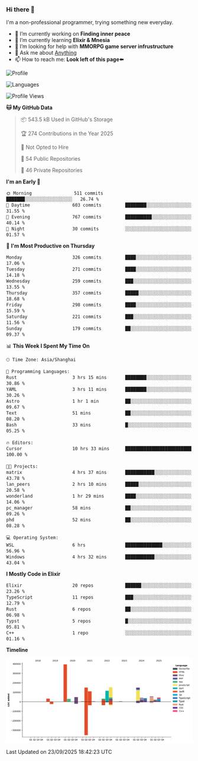 ### Hi there 👋

I'm a non-professional programmer, trying something new everyday.

<!--
**dyzdyz010/dyzdyz010** is a ✨ _special_ ✨ repository because its `README.md` (this file) appears on your GitHub profile.
-->

- 🔭 I’m currently working on **Finding inner peace**
- 🌱 I’m currently learning **Elixir & Mnesia**
- 🤔 I’m looking for help with **MMORPG game server infrustructure**
- 💬 Ask me about [Anything](https://github.com/dyzdyz010/dyzdyz010/issues)
- 📫 How to reach me: **Look left of this page⬅️**

<!-- - 👯 I’m looking to collaborate on
- 😄 Pronouns: ...
- ⚡ Fun fact: ...
 -->
 
![Profile](https://github-readme-stats.vercel.app/api?username=dyzdyz010&count_private=true&show_icons=true&theme=dracula)

![Languages](https://github-readme-stats.vercel.app/api/top-langs/?username=dyzdyz010&layout=compact&theme=dracula)

<!--START_SECTION:waka-->
![Profile Views](http://img.shields.io/badge/Profile%20Views-1-blue)

**🐱 My GitHub Data** 

> 📦 543.5 kB Used in GitHub's Storage 
 > 
> 🏆 274 Contributions in the Year 2025
 > 
> 🚫 Not Opted to Hire
 > 
> 📜 54 Public Repositories 
 > 
> 🔑 46 Private Repositories 
 > 
**I'm an Early 🐤** 

```text
🌞 Morning                511 commits         ███████░░░░░░░░░░░░░░░░░░   26.74 % 
🌆 Daytime                603 commits         ████████░░░░░░░░░░░░░░░░░   31.55 % 
🌃 Evening                767 commits         ██████████░░░░░░░░░░░░░░░   40.14 % 
🌙 Night                  30 commits          ░░░░░░░░░░░░░░░░░░░░░░░░░   01.57 % 
```
📅 **I'm Most Productive on Thursday** 

```text
Monday                   326 commits         ████░░░░░░░░░░░░░░░░░░░░░   17.06 % 
Tuesday                  271 commits         ████░░░░░░░░░░░░░░░░░░░░░   14.18 % 
Wednesday                259 commits         ███░░░░░░░░░░░░░░░░░░░░░░   13.55 % 
Thursday                 357 commits         █████░░░░░░░░░░░░░░░░░░░░   18.68 % 
Friday                   298 commits         ████░░░░░░░░░░░░░░░░░░░░░   15.59 % 
Saturday                 221 commits         ███░░░░░░░░░░░░░░░░░░░░░░   11.56 % 
Sunday                   179 commits         ██░░░░░░░░░░░░░░░░░░░░░░░   09.37 % 
```


📊 **This Week I Spent My Time On** 

```text
🕑︎ Time Zone: Asia/Shanghai

💬 Programming Languages: 
Rust                     3 hrs 15 mins       ████████░░░░░░░░░░░░░░░░░   30.86 % 
YAML                     3 hrs 11 mins       ████████░░░░░░░░░░░░░░░░░   30.26 % 
Astro                    1 hr 1 min          ██░░░░░░░░░░░░░░░░░░░░░░░   09.67 % 
Text                     51 mins             ██░░░░░░░░░░░░░░░░░░░░░░░   08.20 % 
Bash                     33 mins             █░░░░░░░░░░░░░░░░░░░░░░░░   05.25 % 

🔥 Editors: 
Cursor                   10 hrs 33 mins      █████████████████████████   100.00 % 

🐱‍💻 Projects: 
matrix                   4 hrs 37 mins       ███████████░░░░░░░░░░░░░░   43.78 % 
lan_peers                2 hrs 10 mins       █████░░░░░░░░░░░░░░░░░░░░   20.58 % 
wonderland               1 hr 29 mins        ████░░░░░░░░░░░░░░░░░░░░░   14.06 % 
pc_manager               58 mins             ██░░░░░░░░░░░░░░░░░░░░░░░   09.26 % 
phd                      52 mins             ██░░░░░░░░░░░░░░░░░░░░░░░   08.28 % 

💻 Operating System: 
WSL                      6 hrs               ██████████████░░░░░░░░░░░   56.96 % 
Windows                  4 hrs 32 mins       ███████████░░░░░░░░░░░░░░   43.04 % 
```

**I Mostly Code in Elixir** 

```text
Elixir                   20 repos            ██████░░░░░░░░░░░░░░░░░░░   23.26 % 
TypeScript               11 repos            ███░░░░░░░░░░░░░░░░░░░░░░   12.79 % 
Rust                     6 repos             ██░░░░░░░░░░░░░░░░░░░░░░░   06.98 % 
Typst                    5 repos             █░░░░░░░░░░░░░░░░░░░░░░░░   05.81 % 
C++                      1 repo              ░░░░░░░░░░░░░░░░░░░░░░░░░   01.16 % 
```



**Timeline**

![Lines of Code chart](https://raw.githubusercontent.com/dyzdyz010/dyzdyz010/master/assets/bar_graph.png)


 Last Updated on 23/09/2025 18:42:23 UTC
<!--END_SECTION:waka-->
